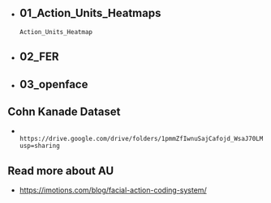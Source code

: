 

*	##	01_Action_Units_Heatmaps
		Action_Units_Heatmap
*	##	02_FER
*	##	03_openface


##	Cohn Kanade Dataset
*		https://drive.google.com/drive/folders/1pmmZfIwnuSajCafojd_WsaJ70LMutHmM?usp=sharing

##	Read more about AU
*	https://imotions.com/blog/facial-action-coding-system/